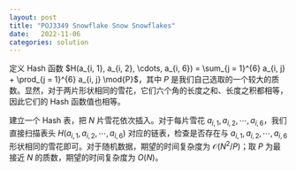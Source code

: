 ```yaml
---
layout: post
title: "POJ3349 Snowflake Snow Snowflakes"
date:   2022-11-06
categories: solution
---
```


定义 Hash 函数 $H(a_{i, 1}, a_{i, 2}, \cdots, a_{i, 6}) = \sum_{j = 1}^{6} a_{i, j} + \prod_{j = 1}^{6} a_{i, j} \mod{P}$，其中 $P$ 是我们自己选取的一个较大的质数。显然，对于两片形状相同的雪花，它们六个角的长度之和、长度之积都相等，因此它们的 Hash 函数值也相等。

建立一个 Hash 表，把 $N$ 片雪花依次插入。对于每片雪花 $a_{i, 1}, a_{i, 2}, \cdots, a_{i, 6}$，我们直接扫描表头 $H(a_{i, 1}, a_{i, 2}, \cdots, a_{i, 6})$ 对应的链表，检查是否存在与 $a_{i, 1}, a_{i, 2}, \cdots, a_{i, 6}$ 形状相同的雪花即可。对于随机数据，期望的时间复杂度为 $\mathcal{O}(N^2 / P)$；取 $P$ 为最接近 $N$ 的质数，期望的时间复杂度为 $O(N)$。